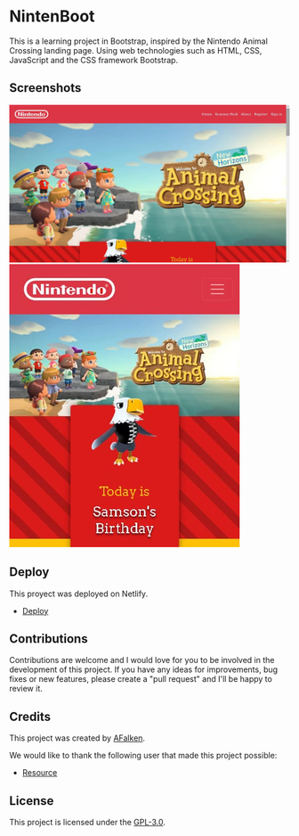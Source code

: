 # NintenBoot

This is a learning project in Bootstrap, inspired by the Nintendo Animal Crossing landing page. Using web technologies such as HTML, CSS, JavaScript and the CSS framework Bootstrap.

## Screenshots

![Screenshot 1](/screenshot.jpg)
![Screenshot 2](/screenshot1.jpg)

## Deploy

This proyect was deployed on Netlify.

- [Deploy](https://nintenboot.netlify.app/)

## Contributions

Contributions are welcome and I would love for you to be involved in the development of this project. If you have any ideas for improvements, bug fixes or new features, please create a "pull request" and I'll be happy to review it.

## Credits

This project was created by [AFalken](https://github.com/Afalkenhagen).

We would like to thank the following user that made this project possible:

- [Resource](https://github.com/marcosrivasr)

## License

This project is licensed under the [GPL-3.0](https://choosealicense.com/licenses/gpl-3.0/#).
